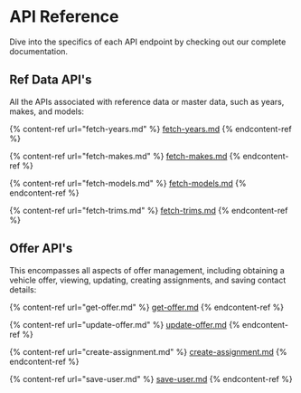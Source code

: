 # API Reference

Dive into the specifics of each API endpoint by checking out our complete documentation.

## Ref Data API's

All the APIs associated with reference data or master data, such as years, makes, and models:

{% content-ref url="fetch-years.md" %}
[fetch-years.md](fetch-years.md)
{% endcontent-ref %}

{% content-ref url="fetch-makes.md" %}
[fetch-makes.md](fetch-makes.md)
{% endcontent-ref %}

{% content-ref url="fetch-models.md" %}
[fetch-models.md](fetch-models.md)
{% endcontent-ref %}

{% content-ref url="fetch-trims.md" %}
[fetch-trims.md](fetch-trims.md)
{% endcontent-ref %}

## Offer API's

This encompasses all aspects of offer management, including obtaining a vehicle offer, viewing, updating, creating assignments, and saving contact details:

{% content-ref url="get-offer.md" %}
[get-offer.md](get-offer.md)
{% endcontent-ref %}

{% content-ref url="update-offer.md" %}
[update-offer.md](update-offer.md)
{% endcontent-ref %}

{% content-ref url="create-assignment.md" %}
[create-assignment.md](create-assignment.md)
{% endcontent-ref %}

{% content-ref url="save-user.md" %}
[save-user.md](save-user.md)
{% endcontent-ref %}
